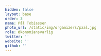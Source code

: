 ```yaml
---
hidden: false
layout: base
order: 3
name: Pål Tobiassen
photo_url: /static/img/organizers/paal.jpg
role: Økonomiansvarlig
twitter: ''
website: ''
github: ''
---
```

